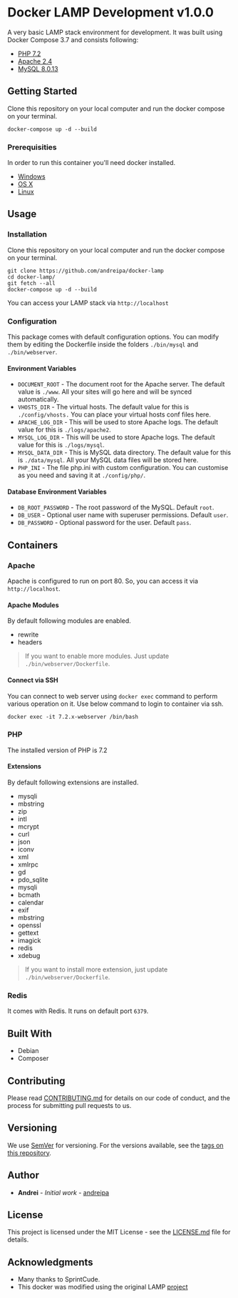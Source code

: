# Docker LAMP Development v1.0.0

A very basic LAMP stack environment for development. It was built using Docker Compose 3.7 and consists following:

* [PHP 7.2](https://hub.docker.com/_/php)
* [Apache 2.4](https://hub.docker.com/_/httpd)
* [MySQL 8.0.13](https://hub.docker.com/_/mysql)


## Getting Started

Clone this repository on your local computer and run the docker compose on your terminal.
```shell
docker-compose up -d --build
```

### Prerequisities

In order to run this container you'll need docker installed.

* [Windows](https://docs.docker.com/windows/started)
* [OS X](https://docs.docker.com/mac/started/)
* [Linux](https://docs.docker.com/linux/started/)

## Usage

### Installation

Clone this repository on your local computer and run the docker compose on your terminal.
```shell
git clone https://github.com/andreipa/docker-lamp
cd docker-lamp/
git fetch --all
docker-compose up -d --build
```
You can access your LAMP stack via `http://localhost`

### Configuration

This package comes with default configuration options. You can modify them by editing the Dockerfile inside the folders `./bin/mysql` and `./bin/webserver`.

#### Environment Variables

* `DOCUMENT_ROOT` - The document root for the Apache server. The default value is `./www`. All your sites will go here and will be synced automatically.
* `VHOSTS_DIR` - The virtual hosts. The default value for this is `./config/vhosts.` You can place your virtual hosts conf files here.
* `APACHE_LOG_DIR` - This will be used to store Apache logs. The default value for this is `./logs/apache2`.
* `MYSQL_LOG_DIR` - This will be used to store Apache logs. The default value for this is `./logs/mysql`.
* `MYSQL_DATA_DIR` - This is MySQL data directory. The default value for this is `./data/mysql`. All your MySQL data files will be stored here.
* `PHP_INI` - The file php.ini with custom configuration. You can customise as you need and saving it at `./config/php/`.

#### Database Environment Variables

* `DB_ROOT_PASSWORD` - The root password of the MySQL. Default `root`.
* `DB_USER` - Optional user name with superuser permissions. Default `user`.
* `DB_PASSWORD` - Optional password for the user. Default `pass`.

## Containers

### Apache

Apache is configured to run on port 80. So, you can access it via `http://localhost`.

#### Apache Modules

By default following modules are enabled.

* rewrite
* headers

> If you want to enable more modules. Just update `./bin/webserver/Dockerfile`.

#### Connect via SSH

You can connect to web server using `docker exec` command to perform various operation on it. Use below command to login to container via ssh.

```shell
docker exec -it 7.2.x-webserver /bin/bash
```

### PHP

The installed version of PHP is 7.2

#### Extensions

By default following extensions are installed.

* mysqli
* mbstring
* zip
* intl
* mcrypt
* curl
* json
* iconv
* xml
* xmlrpc
* gd
* pdo_sqlite
* mysqli
* bcmath
* calendar
* exif
* mbstring
* openssl
* gettext
* imagick
* redis
* xdebug

> If you want to install more extension, just update `./bin/webserver/Dockerfile`.

### Redis

It comes with Redis. It runs on default port `6379`.

## Built With

* Debian
* Composer

## Contributing

Please read [CONTRIBUTING.md](CONTRIBUTING.md) for details on our code of conduct, and the process for submitting pull requests to us.

## Versioning

We use [SemVer](http://semver.org/) for versioning. For the versions available, see the 
[tags on this repository](https://github.com/your/repository/tags). 

## Author

* **Andrei** - *Initial work* - [andreipa](https://github.com/andreipa/docker-lamp)

## License

This project is licensed under the MIT License - see the [LICENSE.md](LICENSE.md) file for details.

## Acknowledgments

* Many thanks to SprintCude.
* This docker was modified using the original LAMP [project](https://github.com/sprintcube/docker-compose-lamp)